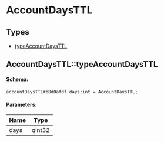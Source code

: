 # AccountDaysTTL

## Types

* [typeAccountDaysTTL](#accountdaysttltypeaccountdaysttl)

## AccountDaysTTL::typeAccountDaysTTL

#### Schema:

`accountDaysTTL#b8d0afdf days:int = AccountDaysTTL;`

#### Parameters:

|Name|Type|
|----|----|
|days|qint32|

